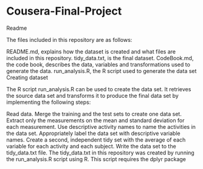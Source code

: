 # Cousera-Final-Project


Readme

The files included in this repository are as follows:

README.md, explains how the dataset is created and what files are included in this repository.
tidy_data.txt, is the final dataset.
CodeBook.md, the code book, describes the data, variables and transformations used to generate the data.
run_analysis.R, the R script used to generate the data set
Creating dataset

The R script run_analysis.R can be used to create the data set. It retrieves the source data set and transforms it to produce the final data set by implementing the following steps:

Read data.
Merge the training and the test sets to create one data set.
Extract only the measurements on the mean and standard deviation for each measurement.
Use descriptive activity names to name the activities in the data set.
Appropriately label the data set with descriptive variable names.
Create a second, independent tidy set with the average of each variable for each activity and each subject.
Write the data set to the tidy_data.txt file.
The tidy_data.txt in this repository was created by running the run_analysis.R script using R. This script requires the dplyr package

